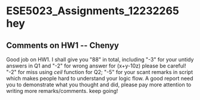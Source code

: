 # ESE5023_Assignments_12232265 hey
## Comments on HW1 -- Chenyy
Good job on HW1. I shall give you "88" in total, including "-3" for your untidy answers in Q1 and "-2" for wrong answer for (x+y-10z) please be careful! "-2" for miss using _ceil_ function for Q2; "-5" for your scant remarks in script which makes people hard to understand your logic flow. A good report need you to demonstrate what you thought and did, please pay more attention to writing more remarks/comments. keep going!
